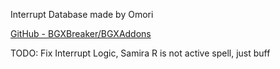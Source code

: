 Interrupt Database made by Omori

[GitHub - BGXBreaker/BGXAddons](https://github.com/BGXBreaker/BGXAddons)

TODO: Fix Interrupt Logic, Samira R is not active spell, just buff
